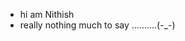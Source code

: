 - hi am Nithish
- really nothing much to say ..........(-_-)
<!---
nithishkohi/nithishkohi is a ✨ special ✨ repository because its `README.md` (this file) appears on your GitHub profile.
You can click the Preview link to take a look at your changes.
--->
